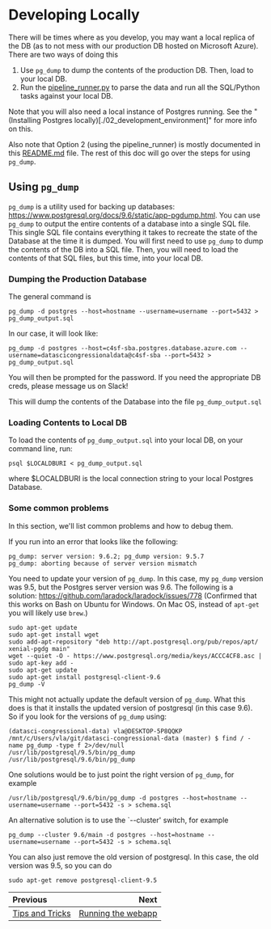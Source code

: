 # Developing Locally

There will be times where as you develop, you may want a local replica of the DB (as to not mess with our production DB hosted on Microsoft Azure). There are two ways of doing this

1. Use `pg_dump` to dump the contents of the production DB. Then, load to your local DB.
2. Run the [pipeline_runner.py](../pipeline/pipeline_runner.py) to parse the data and run all the SQL/Python tasks against your local DB.

Note that you will also need a local instance of Postgres running. See the "(Installing Postgres locally)[./02_development_environment]" for more info on this.

Also note that Option 2 (using the pipeline_runner) is mostly documented in this [README.md](../pipeline/README.md) file. The rest of this doc will go over the steps for using `pg_dump`.

## Using `pg_dump`

`pg_dump` is a utility used for backing up databases: https://www.postgresql.org/docs/9.6/static/app-pgdump.html. You can use `pg_dump` to output the entire contents of a database into a single SQL file. This single SQL file contains everything it takes to recreate the state of the Database at the time it is dumped. You will first need to use `pg_dump` to dump the contents of the DB into a SQL file. Then, you will need to load the contents of that SQL files, but this time, into your local DB.

### Dumping the Production Database
The general command is
```
pg_dump -d postgres --host=hostname --username=username --port=5432 > pg_dump_output.sql
```

In our case, it will look like:

```
pg_dump -d postgres --host=c4sf-sba.postgres.database.azure.com --username=datascicongressionaldata@c4sf-sba --port=5432 > pg_dump_output.sql
```

You will then be prompted for the password. If you need the appropriate DB creds, please message us on Slack!

This will dump the contents of the Database into the file `pg_dump_output.sql`

### Loading Contents to Local DB
To load the contents of `pg_dump_output.sql` into your local DB, on your command line, run:

```
psql $LOCALDBURI < pg_dump_output.sql
```

where $LOCALDBURI is the local connection string to your local Postgres Database.

### Some common problems
In this section, we'll list common problems and how to debug them.

If you run into an error that looks like the following:
```
pg_dump: server version: 9.6.2; pg_dump version: 9.5.7
pg_dump: aborting because of server version mismatch
```

You need to update your version of `pg_dump`. In this case, my `pg_dump` version was 9.5, but the Postgres server version was 9.6. The following is a solution: https://github.com/laradock/laradock/issues/778 (Confirmed that this works on Bash on Ubuntu for Windows. On Mac OS, instead of `apt-get` you will likely use `brew`.)

```
sudo apt-get update
sudo apt-get install wget
sudo add-apt-repository "deb http://apt.postgresql.org/pub/repos/apt/ xenial-pgdg main"
wget --quiet -O - https://www.postgresql.org/media/keys/ACCC4CF8.asc | sudo apt-key add -
sudo apt-get update
sudo apt-get install postgresql-client-9.6
pg_dump -V
```

This might not actually update the default version of `pg_dump`. What this does is that it installs the updated version of postgresql (in this case 9.6). So if you look for the versions of `pg_dump` using:

```
(datasci-congressional-data) vla@DESKTOP-5P8QQKP /mnt/c/Users/vla/git/datasci-congressional-data (master) $ find / -name pg_dump -type f 2>/dev/null
/usr/lib/postgresql/9.5/bin/pg_dump
/usr/lib/postgresql/9.6/bin/pg_dump
```

One solutions would be to just point the right version of `pg_dump`, for example

```
/usr/lib/postgresql/9.6/bin/pg_dump -d postgres --host=hostname --username=username --port=5432 -s > schema.sql
```

An alternative solution is to use the `--cluster' switch, for example

```
pg_dump --cluster 9.6/main -d postgres --host=hostname --username=username --port=5432 -s > schema.sql
```


You can also just remove the old version of postgresql. In this case, the old version was 9.5, so you can do
```
sudo apt-get remove postgresql-client-9.5
```

| Previous | Next |
|:---------|-----:|
| [Tips and Tricks](./03_tips_and_tricks.md) | [Running the webapp](./04_01_running_the_webapp.md) |
